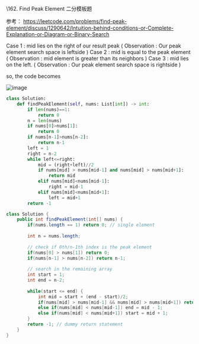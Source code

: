 \162. Find Peak Element 二分模板题



参考： https://leetcode.com/problems/find-peak-element/discuss/1290642/Intuition-behind-conditions-or-Complete-Explanation-or-Diagram-or-Binary-Search



Case 1 : mid lies on the right of our result peak ( Observation : Our peak element search space is leftside )
Case 2 : mid is equal to the peak element ( Observation : mid element is greater than its neighbors )
Case 3 : mid lies on the left. ( Observation : Our peak element search space is rightside )



so, the code becomes

![image](https://assets.leetcode.com/users/images/d2fdc688-542e-434c-8969-f151b2286313_1624387000.3221495.png)

```python
class Solution:
    def findPeakElement(self, nums: List[int]) -> int:    
    	if len(nums)==1:
            return 0
        n = len(nums)
        if nums[0]>nums[1]:
            return 0
        if nums[n-1]>nums[n-2]:
            return n-1
        left = 1
        right = n-2
        while left<=right:
            mid = (right+left)//2
            if nums[mid] > nums[mid-1] and nums[mid] > nums[mid+1]:
                return mid
            elif nums[mid]<nums[mid-1]:
                right = mid-1
            elif nums[mid]<nums[mid+1]:
                left = mid+1
        return -1
```

```java
class Solution {
    public int findPeakElement(int[] nums) {		
		if(nums.length == 1) return 0; // single element
        
        int n = nums.length;
        
		// check if 0th/n-1th index is the peak element
        if(nums[0] > nums[1]) return 0;
        if(nums[n-1] > nums[n-2]) return n-1;
		
		// search in the remaining array
        int start = 1;
        int end = n-2;
        
        while(start <= end) {
            int mid = start + (end - start)/2;
            if(nums[mid] > nums[mid-1] && nums[mid] > nums[mid+1]) return mid;
            else if(nums[mid] < nums[mid-1]) end = mid - 1;
            else if(nums[mid] < nums[mid+1]) start = mid + 1;
        }
        return -1; // dummy return statement
    }
}
```

